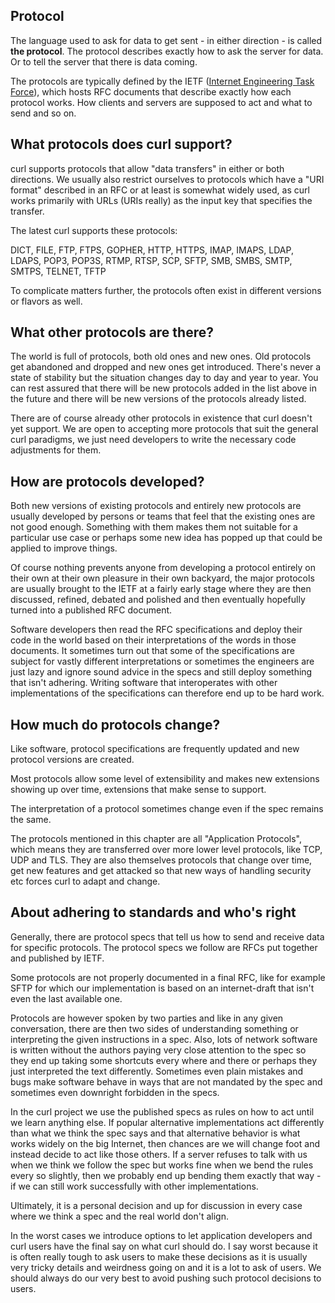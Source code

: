 ## Protocol

The language used to ask for data to get sent - in either direction - is
called **the protocol**. The protocol describes exactly how to ask the server
for data. Or to tell the server that there is data coming.

The protocols are typically defined by the IETF ([Internet Engineering Task
Force](http://www.ietf.org)), which hosts RFC documents that describe exactly
how each protocol works. How clients and servers are supposed to act and what
to send and so on.

## What protocols does curl support?

curl supports protocols that allow "data transfers" in either or both
directions. We usually also restrict ourselves to protocols which have a "URI
format" described in an RFC or at least is somewhat widely used, as curl works
primarily with URLs (URIs really) as the input key that specifies the
transfer.

The latest curl supports these protocols:

DICT, FILE, FTP, FTPS, GOPHER, HTTP, HTTPS, IMAP, IMAPS, LDAP, LDAPS, POP3,
POP3S, RTMP, RTSP, SCP, SFTP, SMB, SMBS, SMTP, SMTPS, TELNET, TFTP

To complicate matters further, the protocols often exist in different versions
or flavors as well.

## What other protocols are there?

The world is full of protocols, both old ones and new ones. Old protocols get
abandoned and dropped and new ones get introduced. There's never a state of
stability but the situation changes day to day and year to year. You can rest
assured that there will be new protocols added in the list above in the future
and there will be new versions of the protocols already listed.

There are of course already other protocols in existence that curl doesn't yet
support. We are open to accepting more protocols that suit the general curl
paradigms, we just need developers to write the necessary code adjustments for
them.

## How are protocols developed?

Both new versions of existing protocols and entirely new protocols are usually
developed by persons or teams that feel that the existing ones are not good
enough. Something with them makes them not suitable for a particular use case
or perhaps some new idea has popped up that could be applied to improve
things.

Of course nothing prevents anyone from developing a protocol entirely on their
own at their own pleasure in their own backyard, the major protocols are
usually brought to the IETF at a fairly early stage where they are then
discussed, refined, debated and polished and then eventually hopefully turned
into a published RFC document.

Software developers then read the RFC specifications and deploy their code in
the world based on their interpretations of the words in those documents. It
sometimes turn out that some of the specifications are subject for vastly
different interpretations or sometimes the engineers are just lazy and ignore
sound advice in the specs and still deploy something that isn't adhering.
Writing software that interoperates with other implementations of the
specifications can therefore end up to be hard work.

## How much do protocols change?

Like software, protocol specifications are frequently updated and new protocol
versions are created.

Most protocols allow some level of extensibility and makes new extensions
showing up over time, extensions that make sense to support.

The interpretation of a protocol sometimes change even if the spec remains the
same.

The protocols mentioned in this chapter are all "Application Protocols", which
means they are transferred over more lower level protocols, like TCP, UDP and
TLS. They are also themselves protocols that change over time, get new
features and get attacked so that new ways of handling security etc forces
curl to adapt and change.

## About adhering to standards and who's right

Generally, there are protocol specs that tell us how to send and receive data
for specific protocols. The protocol specs we follow are RFCs put together and
published by IETF.

Some protocols are not properly documented in a final RFC, like for example
SFTP for which our implementation is based on an internet-draft that isn't
even the last available one.

Protocols are however spoken by two parties and like in any given
conversation, there are then two sides of understanding something or
interpreting the given instructions in a spec. Also, lots of network software
is written without the authors paying very close attention to the spec so they
end up taking some shortcuts every where and there or perhaps they just
interpreted the text differently. Sometimes even plain mistakes and bugs make
software behave in ways that are not mandated by the spec and sometimes even
downright forbidden in the specs.

In the curl project we use the published specs as rules on how to act until we
learn anything else. If popular alternative implementations act differently
than what we think the spec says and that alternative behavior is what works
widely on the big Internet, then chances are we will change foot and instead
decide to act like those others. If a server refuses to talk with us when we
think we follow the spec but works fine when we bend the rules every so
slightly, then we probably end up bending them exactly that way - if we can
still work successfully with other implementations.

Ultimately, it is a personal decision and up for discussion in every case
where we think a spec and the real world don't align.

In the worst cases we introduce options to let application developers and curl
users have the final say on what curl should do. I say worst because it is
often really tough to ask users to make these decisions as it is usually very
tricky details and weirdness going on and it is a lot to ask of users. We
should always do our very best to avoid pushing such protocol decisions to
users.

